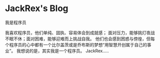 # JackRex's Blog


我是程序员


我喜欢程序员，他们单纯、固执、容易体会到成就感； 面对压力，能够挑灯夜战不眠不休；面对困难，能够迎难而上挑战自我。 他们也会感到困惑与傍徨，但每个程序员的心中都有一个比尔盖茨或是乔布斯的梦想“用智慧开创属于自己的事业”。 我想说的是，其实我是一个程序员。 JackRex…..
